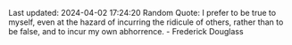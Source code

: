 Last updated: 2024-04-02 17:24:20
Random Quote: I prefer to be true to myself, even at the hazard of incurring the ridicule of others, rather than to be false, and to incur my own abhorrence. - Frederick Douglass